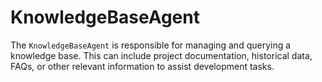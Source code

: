 # KnowledgeBaseAgent

The `KnowledgeBaseAgent` is responsible for managing and querying a knowledge base. This can include project documentation, historical data, FAQs, or other relevant information to assist development tasks.
